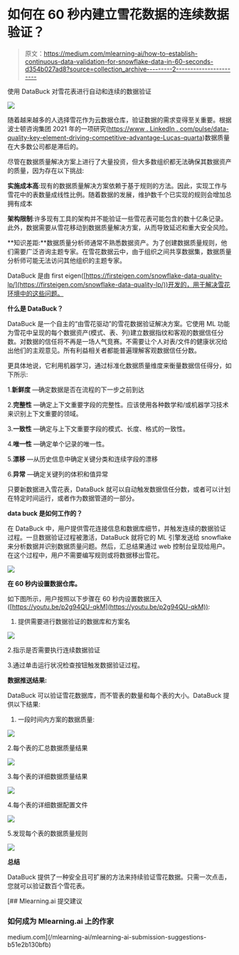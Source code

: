 # 如何在 60 秒内建立雪花数据的连续数据验证？

> 原文：<https://medium.com/mlearning-ai/how-to-establish-continuous-data-validation-for-snowflake-data-in-60-seconds-d354b027ad8?source=collection_archive---------2----------------------->

使用 DataBuck 对雪花表进行自动和连续的数据验证

![](img/2e89105bac8e2c85fd4c95efca8048da.png)

随着越来越多的人选择雪花作为云数据仓库，验证数据的需求变得至关重要。根据波士顿咨询集团 2021 年的一项研究([https://www . LinkedIn . com/pulse/data-quality-key-element-driving-competitive-advantage-Lucas-quarta](https://www.linkedin.com/pulse/data-quality-key-element-driving-competitive-advantage-lucas-quarta))数据质量在大多数公司都是滞后的。

尽管在数据质量解决方案上进行了大量投资，但大多数组织都无法确保其数据资产的质量，因为存在以下挑战:

**实施成本高**:现有的数据质量解决方案依赖于基于规则的方法。因此，实现工作与雪花中的表数量成线性比例。随着数据的发展，维护数千个已实现的规则会增加总拥有成本

**架构限制**:许多现有工具的架构并不能验证一些雪花表可能包含的数十亿条记录。此外，数据需要从雪花移动到数据质量解决方案，从而导致延迟和重大安全风险。

**知识差距:**数据质量分析师通常不熟悉数据资产。为了创建数据质量规则，他们需要广泛咨询主题专家。在雪花数据云中，由于组织之间共享数据集，数据质量分析师可能无法访问其他组织的主题专家。

DataBuck 是由 first eigen([https://firsteigen.com/snowflake-data-quality-lp/](https://firsteigen.com/snowflake-data-quality-lp/))开发的，用于解决雪花环境中的这些问题。

**什么是 DataBuck？**

DataBuck 是一个自主的“由雪花驱动”的雪花数据验证解决方案。它使用 ML 功能为雪花中呈现的每个数据资产(模式、表、列)建立数据指纹和客观的数据信任分数。对数据的信任将不再是一场人气竞赛。不需要让个人对表/文件的健康状况给出他们的主观意见。所有利益相关者都能普遍理解客观数据信任分数。

更具体地说，它利用机器学习，通过标准化数据质量维度来衡量数据信任得分，如下所示:

1.**新鲜度** —确定数据是否在流程的下一步之前到达

2.**完整性** —确定上下文重要字段的完整性。应该使用各种数学和/或机器学习技术来识别上下文重要的领域。

3.**一致性** —确定与上下文重要字段的模式、长度、格式的一致性。

4.**唯一性** —确定单个记录的唯一性。

5.**漂移** —从历史信息中确定关键分类和连续字段的漂移

6.**异常** —确定关键列的体积和值异常

只要新数据进入雪花表，DataBuck 就可以自动触发数据信任分数，或者可以计划在特定时间运行，或者作为数据管道的一部分。

**data buck 是如何工作的？**

在 DataBuck 中，用户提供雪花连接信息和数据库细节，并触发连续的数据验证过程。一旦数据验证过程被激活，DataBuck 就将它的 ML 引擎发送给 snowflake 来分析数据并识别数据质量问题。然后，汇总结果通过 web 控制台呈现给用户。在这个过程中，用户不需要编写规则或将数据移出雪花。

![](img/0b3ba390424533f7c24a38443e464e93.png)

**在 60 秒内设置数据仓库。**

如下图所示，用户按照以下步骤在 60 秒内设置数据压入([https://youtu.be/p2g94QU-qkM](https://youtu.be/p2g94QU-qkM)):

1.  提供需要进行数据验证的数据库和方案名

![](img/8abd9394d49f04519fc2213990eb08e7.png)

2.指示是否需要执行连续数据验证

3.通过单击运行状况检查按钮触发数据验证过程。

**数据推送结果:**

DataBuck 可以验证雪花数据库，而不管表的数量和每个表的大小。DataBuck 提供以下结果:

1.  一段时间内方案的数据质量:

![](img/43b2907b418f90fa22b5c8e1c1143299.png)

2.每个表的汇总数据质量结果

![](img/5027f56a960163eec184c25f00f50e2c.png)

3.每个表的详细数据质量结果

![](img/d5ff3abd93f1324867a0b48afcb4fe94.png)

4.每个表的详细数据配置文件

![](img/c6b64802547540577f7dd4b0f1cc9137.png)

5.发现每个表的数据质量规则

![](img/eac04e84d193967fc65d0be464cdf2f7.png)

**总结**

DataBuck 提供了一种安全且可扩展的方法来持续验证雪花数据。只需一次点击，您就可以验证数百个雪花表。

[](/mlearning-ai/mlearning-ai-submission-suggestions-b51e2b130bfb) [## Mlearning.ai 提交建议

### 如何成为 Mlearning.ai 上的作家

medium.com](/mlearning-ai/mlearning-ai-submission-suggestions-b51e2b130bfb)